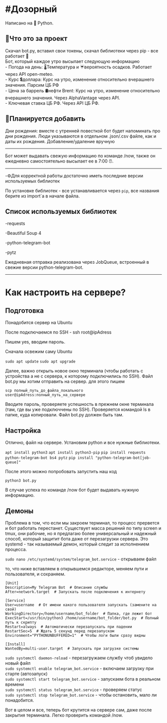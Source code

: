 <h1>#Дозорный</h1>

Написано на 🐍 Python.

<h2>🌟Что это за проект</h2>
Скачал bot.py, вставил свои токены, скачал библиотеки через pip - все работает 🚀<br>
Бот, который каждое утро высылает следующую информацию<br>
- Погода на день: 🌡️Температура и ☔️вероятность осадков. Работает через API open-meteo.<br>
- Курс 💲доллара: Курс на утро, изменение относительно вчерашнего значения. Парсим ЦБ РФ<br>
- Цена за баррель 🛢нефти Brent: Курс на утро, изменение относительно вчерашнего значения. Через AlphaVantage через API.<br>
- Ключевая ставка ЦБ РФ. Через API ЦБ РФ.<br>

<h2>🚧Планируется добавить</h2>
Дни рождения: вместе с утренней повесткой бот будет напоминать про дни рождения. Люди указываются в отдельном .json/.csv файле, как и даты их рождения. Добавление/удаление вручную

<hr>

Бот может выдавать свежую информацию по команде /now, также он ежедневно самостоятельно высылает ее в 7:00 ⏰.

<hr>

-⚙️Для корректной работы достаточно иметь последние версии используемых библиотек<br>

По установке библиотек - все устанавливается через ```pip```, все названия берите из import`a в начале файла. 

<h2>Список используемых библиотек</h2>
<p>-requests</p>
<p>-Beautiful Soup 4</p>
<p>-python-telegram-bot</p>
<p>-pytz</p>
<p>Ежедневная отправка реализована через JobQueue, встроенный в свежие версии python-telegram-bot.</p>

<hr>

<h1>Как настроить на сервере?</h1>
<h2>Подготовка</h2>
<a>Понадобится сервер на Ubuntu</a>
<p>После подключаемся по SSH - ssh root@ipAdress</p>
<p>Пишем yes, вводим пароль.</p>
<p>Сначала освежим саму Ubuntu</p>

```sudo apt update```
```sudo apt upgrade```

<p>Далее, важно открыть новое окно терминала (чтобы работать с устройства а не с сервера, к которому подключились по SSH). Файл bot.py мы хотим отправить на сервер. для этого пишем</p>

```scp полный_путь_до_файла_локального user@ipAdress:полный_путь_на_серверe```

<p>Вводите пароль, проверяете успешность в прежнем окне терминала (там, где вы уже подключчены по SSH). Проверяется командой ls в папке, куда копировали. Файл bot.py должен быть там.</p>

<h2>Настройка</h2>
<p>Отлично, файл на сервере. Установим python и все нужные библиотеки.</p>

```apt install python3```
```apt install python3-pip```
```pip install requests python-telegram-bot bs4 pytz```
```pip install "python-telegram-bot[job-queue]"```

<p>После этого можно попробовать запустить наш код</p>

```python3 bot.py```

<p>В случае успеха по команде /now бот будет выдавать нужную информацию.</p>

<h2>Демоны</h2>
<p>Проблема в том, что если мы закроем терминал, то процесс прервется и бот работать перестанет. Существует масса решений по типу screen и tmux, они рабочие, но я предлагаю более универсальный и надежный способ, который защитит бота даже от перезагрузки сервера. Это systemd - так называемый демон, который следит за исполнением процесса.</p>

```sudo nano /etc/systemd/system/telegram_bot.service``` - открываем файл


<p>то, что ниже вставляем в открывшемся редакторе, меняем пути и пользователя, и сохраняем.</p>

```
[Unit]
Description=My Telegram Bot  # Описание службы
After=network.target  # Запускать после подключения к интернету

[Service]
User=username  # От имени какого пользователя запускать (замените на свой)
WorkingDirectory=/home/username/bot_folder  # Папка, где лежит бот
ExecStart=/usr/bin/python3 /home/username/bot_folder/bot.py  # Полный путь к скрипту
Restart=always  # Автоматически перезапускать при падении
RestartSec=5  # Ждать 5 секунд перед перезапуском
Environment="PYTHONUNBUFFERED=1"  # Чтобы логи были сразу видны

[Install]
WantedBy=multi-user.target  # Запускать при загрузке системы
```
```sudo systemctl daemon-reload``` - перезагружаем службу чтоб увидело новый файл <br>
```sudo systemctl enable telegram_bot.service``` - включаем загрузку при старте (автозапуск)<br>
```sudo systemctl start telegram_bot.service``` - запускаем бота в реальном времени<br>
```sudo systemctl status telegram_bot.service``` - проверяем статус<br>
```sudo systemctl stop telegram_bot.service``` - чтобы остановить, мало ли понадобится.<br>

<p>Вот в целом и все, теперь бот крутится на сервере сам, даже после закрытия терминала. Легко проверить командой /now.</p>
